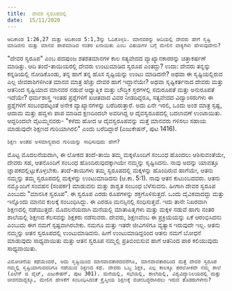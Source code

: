 ```yaml
---
title:  ದೇವರ ಸ್ವರೂಪದಲ್ಲಿ
date:  15/11/2020
---
```


`ಆದಿಕಾಂಡ 1:26,27 ಮತ್ತು ಆದಿಕಾಂಡ 5:1,3ನ್ನು ಓದಿಕೊಳ್ಳಿರಿ. ಮಾನವರನ್ನು ಆದಿಯಲ್ಲಿ ದೇವರು ಹೇಗೆ ಸೃಷ್ಟಿ ಮಾಡಿದನು ಮತ್ತು ಮಾನವ ಪಾಪಮಾಡಿದ ನಂತರ ಏನಾಯಿತು ಎಂಬ ವಿಷಯಗಳ ಬಗ್ಗೆ ಮೇಲಿನ ವಾಕ್ಯಗಳು ಹೇಳುವುದೇನು?`

"ದೇವರ ಸ್ವರೂಪ" ಎಂಬ ಪದಪುಂಜ ಶತಶತಮಾನಗಳ ಕಾಲ ಸತ್ಯವೇದದ ವ್ಯಾಖ್ಯಾನಕಾರರನ್ನು ಚಿತ್ತಾಕರ್ಷಣೆ ಮಾಡಿತ್ತು. ಆದಿ ತಂದೆ-ತಾಯಿಯರಲ್ಲಿ ದೇವರು ಉಂಟುಮಾಡಿದ ಸ್ವರೂಪ ಎಂತದ್ದು? ಉದಾ: ದೇವರು ತನ್ನನ್ನು ಕನ್ನಡಿಯಲ್ಲಿ ನೋಡಿಕೊಂಡು, ತನ್ನ ಹಾಗೆ ತನ್ನ ಹೊಸ ಸೃಷ್ಟಿಯನ್ನು ಉಂಟು ಮಾಡಿದನೇ? ಅಥವಾ ಈ ಸೃಷ್ಟಿಯಲ್ಲಿರುವ ಎಲ್ಲ ಜೀವರಾಶಿಗಳಿಗಿಂತ ಮಾನವ ಮಾತ್ರ ಹೆಚ್ಚು ದೇವರ ಹಾಗೆ ಇದ್ದಾನೆಯೇ? ಅಥವಾ ಸೃಷ್ಟಿಕರ್ತನಾದ ದೇವರು ಮತ್ತು ಆತನಿಂದ ಸೃಷ್ಟಿಯಾದ ಮಾನವರ ನಡುವೆ ಆಧ್ಯಾತ್ಮಿಕ ಮತ್ತು ಬೌದ್ಧಿಕ ಸ್ತರಗಳಲ್ಲಿ ಸಮರೂಪತೆ ಮತ್ತು ಅನುರೂಪತೆ ಇದೆಯೇ? ಧರ್ಮಶಾಸ್ತ್ರ ಇಂತಹ ಪ್ರಶ್ನೆಗಳಿಗೆ ಖಚಿತವಾದ ವಿವರ ನೀಡದಿದ್ದರೂ, ಸತ್ಯವೇದದ ವಿದ್ವಾಂಸರುಗಳು ಈ ಪ್ರಶ್ನೆಗಳಿಗೆ ಸಂಬಂಧಪಟ್ಟಂತೆ ಅನೇಕ ವ್ಯಾಖ್ಯಾನಗಳನ್ನು ಬರೆದಿರುತ್ತಾರೆ. ಅದು ಏನೇ ಇರಲಿ, ಒಂದು ಅಂಶ ಮಾತ್ರ ಸ್ಪಷ್ಟ, ಆದಾಮ ಮತ್ತು ಹವ್ವಳು ಪಾಪ ಮಾಡಿದ ಕ್ಷಣದಿಂದಲೇ ಅವರಿಗಿದ್ದ ಆ ದೈವಸ್ವರೂಪದಲ್ಲಿ ಬದಲಾವಣೆ ಉಂಟಾಯಿತು. ಆದ್ದರಿಂದಲೇ ವೈಟಮ್ಮನವರು- "ಕಳೆದು ಹೋದ ಆ ದೈವಸ್ವರೂಪವನ್ನು ಮತ್ತೆ ಮಾನವರು ಗಳಿಸಲು ಸಹಾಯ ಮಾಡುವುದೇ ಶಿಕ್ಷಣದ ಗುರಿಯಾಗಿರಲಿ" ಎಂದು ಬರೆದಿದ್ದಾರೆ (ಎಜುಕೇಷನ್, ಪುಟ 1416).

`ಶಿಕ್ಷಣ ಅಂತಹ ಅಸಮಾನ್ಯವಾದ ಗುರಿಯನ್ನು ಸಾಧಿಸುವುದು ಹೇಗೆ?`

ಮೊಟ್ಟ ಮೊದಲನೆಯದಾಗಿ, ಈ ಲೋಕದ ತಂದೆ-ತಾಯಿ ತಮ್ಮ ಮಕ್ಕಳೊಂದಿಗೆ ಸಂಬಂಧ ಹೊಂದಲು ಆಶಿಸುವಂತೆಯೇ, ದೇವರು ಸಹ, ಆತನೊಂದಿಗೆ ಸಂಬಂಧ ಹೊಂದಿರುವುದಕ್ಕಾಗಿಯೇ ನಮ್ಮನ್ನು ಸೃಷ್ಟಿಸಿದನು. ನಾವು ಅದನ್ನು ಯಾವತ್ತೂ ಜ್ಞಾಪಕದಲ್ಲಿಟ್ಟುಕೊಳ್ಳಬೇಕು. ತಂದೆ-ತಾಯಿಗಳು ತಮ್ಮ ಸ್ವರೂಪದಲ್ಲಿ ಮಕ್ಕಳನ್ನು ಹೊಂದಿರುವ ಹಾಗೆಯೇ, ಆತನು ನಮ್ಮನ್ನು ತಮ್ಮ ಸ್ವರೂಪದಲ್ಲಿ ಮಕ್ಕಳನ್ನು ಉಂಟುಮಾಡಿದನು (ಆ.ಕಾ. 5:1). ನಾವು ಆತನ ಕುಟುಂಬದವರು. ಆತನು ನಮ್ಮೊಂದಿಗೆ ಸಂವಹನ (ಸಂಪರ್ಕ) ಮಾಡುವನು ಮತ್ತು ಶಾಶ್ವತ ಸಂಬಂಧ ಬೆಳೆಸುವನು. ಹೀಗಾಗಿ ದೇವರ ಸ್ವರೂಪ ಎಂಬುದು "ಮಾನಸಿಕ ಸ್ವರೂಪ". ಈ ಸ್ವರೂಪ ಎರಡು ರೂಪಗಳನ್ನು ಶಕ್ತಗೊಳಿಸುತ್ತದೆ. ಒಂದು ದೈವಿಕವಾದದ್ದು ಮತ್ತು ಇನ್ನೊಂದು ಮಾನವ ಕುಲಕ್ಕೆ ಸಂಬಂಧಿಸಿದ್ದು. ಈ ಎರಡೂ ಮನಸ್ಸಿನಲ್ಲಿ ಸಂಧಿಸುತ್ತವೆ. ಇದು ತಾನೇ ನಿಖರವಾಗಿ ಶಿಕ್ಷಣದಲ್ಲಿ ನಡೆಯುತ್ತದೆ. ಮೊದಲನೆಯದಾಗಿ ಮನೆಯಲ್ಲಿ ಮಾತಾಪಿತೃಗಳು ಮತ್ತು ಮಕ್ಕಳ ನಡುವೆ ಹಾಗು ನಂತರ ಶಾಲೆಯಲ್ಲಿ ಶಿಕ್ಷಣದ ಕೆಲಸವನ್ನು ಶಿಕ್ಷಕರು ನಡೆಸುವರು. ದೇವರು, ಶಿಕ್ಷಣವೆಂಬ ಈ ಪ್ರಕ್ರಿಯೆಯನ್ನು ಏಕೆ ಆರಂಭಿಸಿದನು ಎಂಬುದು ಈಗ ನಮಗೆ ಸ್ಪಷ್ಟವಾಗಿರಬೇಕು. ನಮಗೂ ಮತ್ತು ಇತರೇ ಜೀವಿಗಳಿಗೂ ವ್ಯತ್ಯಾಸ ಇರುವುದೇ ಇಲ್ಲ. ಆತನು ನಮ್ಮನ್ನು ಆತನ ಸ್ವರೂಪದಲ್ಲಿ ಉಂಟುಮಾಡಿದನು. ಹೀಗೆ ಉಂಟುಮಾಡಿದ್ದರಿಂದ ಆತನು ನಮಗೆ ಬೋಧನೆ ಮಾಡುವುದು ಸಾಧ್ಯವಾಯಿತು ಮತ್ತು ಆತನ ಸ್ವರೂಪ ನಮ್ಮಲ್ಲಿ ಪ್ರತಿಬಿಂಬಿಸುವ ಹಾಗೆ ಆತನಿಂದ ಪಾಠ ಕಲಿಯುವುದು ಸಾಧ್ಯವಾಯಿತು.

`ವಿಮೋಚನೆಯ ಕಥೆಯೆಂದರೆ, ಅದು ಸೃಷ್ಟಿಯಿಂದ ಮಾನವಾವತಾರದವರೆಗೂ, ಮಾನವಾವತಾರದಿಂದ ಮತ್ತೆ ದೇವರ ಸ್ವರೂಪ ನಮ್ಮಲ್ಲಿ ಸೃಷ್ಟಿಯಾಗುವವರಿಗೂ ನಡೆಯುವ ಶಿಕ್ಷಣದ ಕಥೆ. ದೇವರು ಒಬ್ಬ ಶಿಕ್ಷಕ, ಎಲ್ಲ ಕಾಲಕ್ಕೂ ಪರಲೋಕವೇ ನಮ್ಮ ಶಾಲೆ (ಎಲೆನ್ ಜಿ ವೈಟ್, ಎಜುಕೇಷನ್, ಪುಟ 301). ಮನೆಯಲ್ಲಿ, ಸಭೆಯಲ್ಲಿ, ಶಾಲೆಯಲ್ಲಿ, ವಿಶ್ವವಿದ್ಯಾನಿಲಯದಲ್ಲಿ ಮತ್ತು ಜೀವನದುದ್ದಕ್ಕೂ, ಮೇಲಿನ ಹೇಳಿಕೆಗೆ ಸಂಬಂಧಿಸಿದಂತೆ ಕ್ರೈಸ್ತೀಯ ಶಿಕ್ಷಣಕ್ಕೆ ವಚನಬದ್ಧರಾಗಿರಲು ಇರುವ ತೊಡರುಗಳೇನು?`